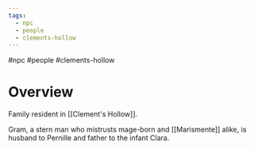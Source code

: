 ```yaml
---
tags:
  - npc
  - people
  - clements-hollow
---
```

#npc #people #clements-hollow 
# Overview
Family resident in [[Clement's Hollow]].

Gram, a stern man who mistrusts mage-born and [[Marismente]] alike, is husband to Pernille and father to the infant Clara.
